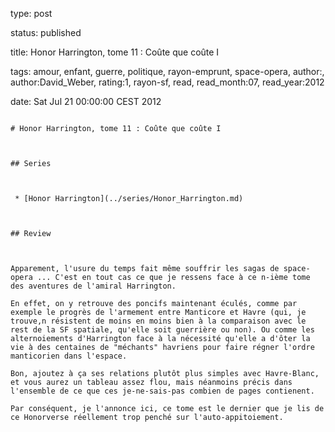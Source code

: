 type: post
status: published
title: Honor Harrington, tome 11 : Coûte que coûte I
tags:  amour,  enfant,  guerre,  politique,  rayon-emprunt,  space-opera, author:, author:David_Weber, rating:1, rayon-sf, read, read_month:07, read_year:2012
date: Sat Jul 21 00:00:00 CEST 2012
~~~~~~
# Honor Harrington, tome 11 : Coûte que coûte I

## Series

 * [Honor Harrington](../series/Honor_Harrington.md)

## Review

Apparement, l'usure du temps fait même souffrir les sagas de space-opera ... C'est en tout cas ce que je ressens face à ce n-ième tome des aventures de l'amiral Harrington.  
En effet, on y retrouve des poncifs maintenant éculés, comme par exemple le progrès de l'armement entre Manticore et Havre (qui, je trouve,n résistent de moins en moins bien à la comparaison avec le rest de la SF spatiale, qu'elle soit guerrière ou non). Ou comme les alternoiements d'Harrington face à la nécessité qu'elle a d'ôter la vie à des centaines de "méchants" havriens pour faire régner l'ordre manticorien dans l'espace.  
Bon, ajoutez à ça ses relations plutôt plus simples avec Havre-Blanc, et vous aurez un tableau assez flou, mais néanmoins précis dans l'ensemble de ce que ces je-ne-sais-pas combien de pages contienent.  
Par conséquent, je l'annonce ici, ce tome est le dernier que je lis de ce Honorverse réellement trop penché sur l'auto-appitoiement.